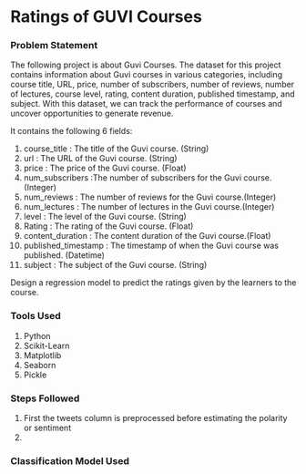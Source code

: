 # Ratings of GUVI Courses

### Problem Statement
The following project is about Guvi Courses. The dataset for this project contains information
about Guvi courses in various categories, including course title, URL, price, number of
subscribers, number of reviews, number of lectures, course level, rating, content duration,
published timestamp, and subject. With this dataset, we can track the performance of courses
and uncover opportunities to generate revenue.

It contains the following 6 fields:

1. course_title : The title of the Guvi course. (String)
2. url : The URL of the Guvi course. (String)
3. price : The price of the Guvi course. (Float)
4. num_subscribers :The number of subscribers for the Guvi course. (Integer)
5. num_reviews : The number of reviews for the Guvi course.(Integer)
6. num_lectures : The number of lectures in the Guvi course.(Integer)
7. level : The level of the Guvi course. (String)
8. Rating : The rating of the Guvi course. (Float)
9. content_duration : The content duration of the Guvi course.(Float)
10. published_timestamp : The timestamp of when the Guvi course was published. (Datetime)
11. subject : The subject of the Guvi course. (String)
    
   Design a regression model to predict the ratings given by the learners to the course.

### Tools Used

1. Python
2. Scikit-Learn
3. Matplotlib
4. Seaborn
5. Pickle

### Steps Followed

1. First the tweets column is preprocessed before estimating the polarity or sentiment
2. 

### Classification Model Used
